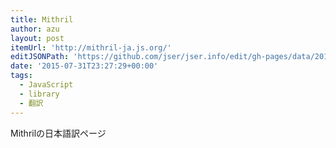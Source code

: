 ```yaml
---
title: Mithril
author: azu
layout: post
itemUrl: 'http://mithril-ja.js.org/'
editJSONPath: 'https://github.com/jser/jser.info/edit/gh-pages/data/2015/07/index.json'
date: '2015-07-31T23:27:29+00:00'
tags:
  - JavaScript
  - library
  - 翻訳
---
```

Mithrilの日本語訳ページ
